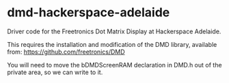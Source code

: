 dmd-hackerspace-adelaide
========================

Driver code for the Freetronics Dot Matrix Display at Hackerspace Adelaide.

This requires the installation and modification of the DMD library, available from:
https://github.com/freetronics/DMD

You will need to move the bDMDScreenRAM declaration in DMD.h out of the private area, so we can write to it.
